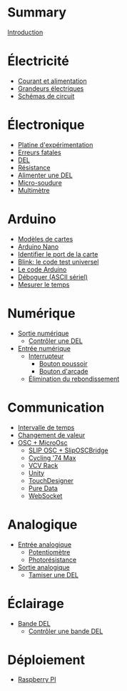 # Summary

[Introduction](./introduction.md)

# Électricité
- [Courant et alimentation](./electricite.md)
- [Grandeurs électriques](./grandeurs_electriques.md)
- [Schémas de circuit](./schemas_circuit.md)

# Électronique
- [Platine d'expérimentation](./platine_experimentation.md)
- [Erreurs fatales](./erreurs_fatales.md)
- [DEL](./del.md)
- [Résistance](./resistance.md)
- [Alimenter une DEL](./alimenter_del.md)
- [Micro-soudure](./micro-soudure.md)
- [Multimètre](./multimetre.md)

# Arduino
- [Modèles de cartes](./arduino_cartes.md)
- [Arduino Nano](./arduino_nano.md)
- [Identifier le port de la carte](./arduino_port.md)
- [Blink: le code test universel](./arduino-ide_test_blink.md)
- [Le code Arduino](./arduino_code.md)
- [Déboguer (ASCII sériel)](./arduino_deboguer.md)
- [Mesurer le temps](./arduino_millis.md)

# Numérique
- [Sortie numérique](./sortie_numerique.md)
   - [Contrôler une DEL](./arduino_exemple_del.md)
- [Entrée numérique](./entree_numerique.md)
   - [Interrupteur](./interrupteur.md)
      - [Bouton poussoir](./bouton_poussoir.md)
      - [Bouton d'arcade](./bouton_arcade.md)
   - [Élimination du rebondissement]()

# Communication
- [Intervalle de temps](./intervalle.md)
- [Changement de valeur](./changement.md)
- [OSC + MicroOsc]()
   - [SLIP OSC + SlipOSCBridge]()
   - [Cycling '74 Max]()
   - [VCV Rack]()
   - [Unity]()
   - [TouchDesigner]()
   - [Pure Data]()
   - [WebSocket]()

# Analogique
- [Entrée analogique]()
   - [Potentiomètre](./potentiometre.md)
   - [Photorésistance]()
- [Sortie analogique]()
   - [Tamiser une DEL]()

# Éclairage
- [Bande DEL]()
   - [Contrôler une bande DEL]()

# Déploiement
- [Raspberry PI]()